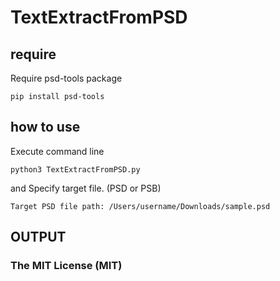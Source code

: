 # TextExtractFromPSD

## require

Require psd-tools package

```
pip install psd-tools
```

## how to use

Execute command line

```
python3 TextExtractFromPSD.py
```

and Specify target file. (PSD or PSB)

```
Target PSD file path: /Users/username/Downloads/sample.psd
```

## OUTPUT



### The MIT License (MIT)
